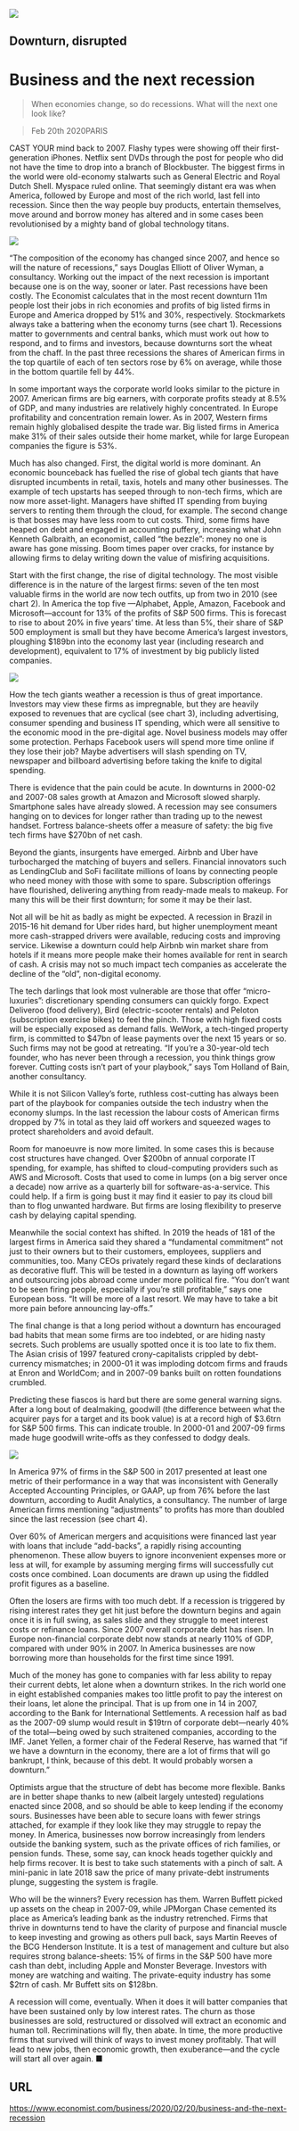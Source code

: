 ![](./images/20200222_WBD002_0.jpg)

## Downturn, disrupted

# Business and the next recession

> When economies change, so do recessions. What will the next one look like?

> Feb 20th 2020PARIS

CAST YOUR mind back to 2007. Flashy types were showing off their first-generation iPhones. Netflix sent DVDs through the post for people who did not have the time to drop into a branch of Blockbuster. The biggest firms in the world were old-economy stalwarts such as General Electric and Royal Dutch Shell. Myspace ruled online. That seemingly distant era was when America, followed by Europe and most of the rich world, last fell into recession. Since then the way people buy products, entertain themselves, move around and borrow money has altered and in some cases been revolutionised by a mighty band of global technology titans.

![](./images/20200222_WBC367.png)

“The composition of the economy has changed since 2007, and hence so will the nature of recessions,” says Douglas Elliott of Oliver Wyman, a consultancy. Working out the impact of the next recession is important because one is on the way, sooner or later. Past recessions have been costly. The Economist calculates that in the most recent downturn 11m people lost their jobs in rich economies and profits of big listed firms in Europe and America dropped by 51% and 30%, respectively. Stockmarkets always take a battering when the economy turns (see chart 1). Recessions matter to governments and central banks, which must work out how to respond, and to firms and investors, because downturns sort the wheat from the chaff. In the past three recessions the shares of American firms in the top quartile of each of ten sectors rose by 6% on average, while those in the bottom quartile fell by 44%.

In some important ways the corporate world looks similar to the picture in 2007. American firms are big earners, with corporate profits steady at 8.5% of GDP, and many industries are relatively highly concentrated. In Europe profitability and concentration remain lower. As in 2007, Western firms remain highly globalised despite the trade war. Big listed firms in America make 31% of their sales outside their home market, while for large European companies the figure is 53%.

Much has also changed. First, the digital world is more dominant. An economic bounceback has fuelled the rise of global tech giants that have disrupted incumbents in retail, taxis, hotels and many other businesses. The example of tech upstarts has seeped through to non-tech firms, which are now more asset-light. Managers have shifted IT spending from buying servers to renting them through the cloud, for example. The second change is that bosses may have less room to cut costs. Third, some firms have heaped on debt and engaged in accounting puffery, increasing what John Kenneth Galbraith, an economist, called “the bezzle”: money no one is aware has gone missing. Boom times paper over cracks, for instance by allowing firms to delay writing down the value of misfiring acquisitions.

Start with the first change, the rise of digital technology. The most visible difference is in the nature of the largest firms: seven of the ten most valuable firms in the world are now tech outfits, up from two in 2010 (see chart 2). In America the top five —Alphabet, Apple, Amazon, Facebook and Microsoft—account for 13% of the profits of S&P 500 firms. This is forecast to rise to about 20% in five years’ time. At less than 5%, their share of S&P 500 employment is small but they have become America’s largest investors, ploughing $189bn into the economy last year (including research and development), equivalent to 17% of investment by big publicly listed companies.

![](./images/20200222_WBC366.png)

How the tech giants weather a recession is thus of great importance. Investors may view these firms as impregnable, but they are heavily exposed to revenues that are cyclical (see chart 3), including advertising, consumer spending and business IT spending, which were all sensitive to the economic mood in the pre-digital age. Novel business models may offer some protection. Perhaps Facebook users will spend more time online if they lose their job? Maybe advertisers will slash spending on TV, newspaper and billboard advertising before taking the knife to digital spending.

There is evidence that the pain could be acute. In downturns in 2000-02 and 2007-08 sales growth at Amazon and Microsoft slowed sharply. Smartphone sales have already slowed. A recession may see consumers hanging on to devices for longer rather than trading up to the newest handset. Fortress balance-sheets offer a measure of safety: the big five tech firms have $270bn of net cash.

Beyond the giants, insurgents have emerged. Airbnb and Uber have turbocharged the matching of buyers and sellers. Financial innovators such as LendingClub and SoFi facilitate millions of loans by connecting people who need money with those with some to spare. Subscription offerings have flourished, delivering anything from ready-made meals to makeup. For many this will be their first downturn; for some it may be their last.

Not all will be hit as badly as might be expected. A recession in Brazil in 2015-16 hit demand for Uber rides hard, but higher unemployment meant more cash-strapped drivers were available, reducing costs and improving service. Likewise a downturn could help Airbnb win market share from hotels if it means more people make their homes available for rent in search of cash. A crisis may not so much impact tech companies as accelerate the decline of the “old”, non-digital economy.

The tech darlings that look most vulnerable are those that offer “micro-luxuries”: discretionary spending consumers can quickly forgo. Expect Deliveroo (food delivery), Bird (electric-scooter rentals) and Peloton (subscription exercise bikes) to feel the pinch. Those with high fixed costs will be especially exposed as demand falls. WeWork, a tech-tinged property firm, is committed to $47bn of lease payments over the next 15 years or so. Such firms may not be good at retreating. “If you’re a 30-year-old tech founder, who has never been through a recession, you think things grow forever. Cutting costs isn’t part of your playbook,” says Tom Holland of Bain, another consultancy.

While it is not Silicon Valley’s forte, ruthless cost-cutting has always been part of the playbook for companies outside the tech industry when the economy slumps. In the last recession the labour costs of American firms dropped by 7% in total as they laid off workers and squeezed wages to protect shareholders and avoid default.

Room for manoeuvre is now more limited. In some cases this is because cost structures have changed. Over $200bn of annual corporate IT spending, for example, has shifted to cloud-computing providers such as AWS and Microsoft. Costs that used to come in lumps (on a big server once a decade) now arrive as a quarterly bill for software-as-a-service. This could help. If a firm is going bust it may find it easier to pay its cloud bill than to flog unwanted hardware. But firms are losing flexibility to preserve cash by delaying capital spending.

Meanwhile the social context has shifted. In 2019 the heads of 181 of the largest firms in America said they shared a “fundamental commitment” not just to their owners but to their customers, employees, suppliers and communities, too. Many CEOs privately regard these kinds of declarations as decorative fluff. This will be tested in a downturn as laying off workers and outsourcing jobs abroad come under more political fire. “You don’t want to be seen firing people, especially if you’re still profitable,” says one European boss. “It will be more of a last resort. We may have to take a bit more pain before announcing lay-offs.”

The final change is that a long period without a downturn has encouraged bad habits that mean some firms are too indebted, or are hiding nasty secrets. Such problems are usually spotted once it is too late to fix them. The Asian crisis of 1997 featured crony-capitalists crippled by debt-currency mismatches; in 2000-01 it was imploding dotcom firms and frauds at Enron and WorldCom; and in 2007-09 banks built on rotten foundations crumbled.

Predicting these fiascos is hard but there are some general warning signs. After a long bout of dealmaking, goodwill (the difference between what the acquirer pays for a target and its book value) is at a record high of $3.6trn for S&P 500 firms. This can indicate trouble. In 2000-01 and 2007-09 firms made huge goodwill write-offs as they confessed to dodgy deals.

![](./images/20200222_WBC368.png)

In America 97% of firms in the S&P 500 in 2017 presented at least one metric of their performance in a way that was inconsistent with Generally Accepted Accounting Principles, or GAAP, up from 76% before the last downturn, according to Audit Analytics, a consultancy. The number of large American firms mentioning “adjustments” to profits has more than doubled since the last recession (see chart 4).

Over 60% of American mergers and acquisitions were financed last year with loans that include “add-backs”, a rapidly rising accounting phenomenon. These allow buyers to ignore inconvenient expenses more or less at will, for example by assuming merging firms will successfully cut costs once combined. Loan documents are drawn up using the fiddled profit figures as a baseline.

Often the losers are firms with too much debt. If a recession is triggered by rising interest rates they get hit just before the downturn begins and again once it is in full swing, as sales slide and they struggle to meet interest costs or refinance loans. Since 2007 overall corporate debt has risen. In Europe non-financial corporate debt now stands at nearly 110% of GDP, compared with under 90% in 2007. In America businesses are now borrowing more than households for the first time since 1991.

Much of the money has gone to companies with far less ability to repay their current debts, let alone when a downturn strikes. In the rich world one in eight established companies makes too little profit to pay the interest on their loans, let alone the principal. That is up from one in 14 in 2007, according to the Bank for International Settlements. A recession half as bad as the 2007-09 slump would result in $19trn of corporate debt—nearly 40% of the total—being owed by such straitened companies, according to the IMF. Janet Yellen, a former chair of the Federal Reserve, has warned that “if we have a downturn in the economy, there are a lot of firms that will go bankrupt, I think, because of this debt. It would probably worsen a downturn.”

Optimists argue that the structure of debt has become more flexible. Banks are in better shape thanks to new (albeit largely untested) regulations enacted since 2008, and so should be able to keep lending if the economy sours. Businesses have been able to secure loans with fewer strings attached, for example if they look like they may struggle to repay the money. In America, businesses now borrow increasingly from lenders outside the banking system, such as the private offices of rich families, or pension funds. These, some say, can knock heads together quickly and help firms recover. It is best to take such statements with a pinch of salt. A mini-panic in late 2018 saw the price of many private-debt instruments plunge, suggesting the system is fragile.

Who will be the winners? Every recession has them. Warren Buffett picked up assets on the cheap in 2007-09, while JPMorgan Chase cemented its place as America’s leading bank as the industry retrenched. Firms that thrive in downturns tend to have the clarity of purpose and financial muscle to keep investing and growing as others pull back, says Martin Reeves of the BCG Henderson Institute. It is a test of management and culture but also requires strong balance-sheets: 15% of firms in the S&P 500 have more cash than debt, including Apple and Monster Beverage. Investors with money are watching and waiting. The private-equity industry has some $2trn of cash. Mr Buffett sits on $128bn.

A recession will come, eventually. When it does it will batter companies that have been sustained only by low interest rates. The churn as those businesses are sold, restructured or dissolved will extract an economic and human toll. Recriminations will fly, then abate. In time, the more productive firms that survived will think of ways to invest money profitably. That will lead to new jobs, then economic growth, then exuberance—and the cycle will start all over again. ■

## URL

https://www.economist.com/business/2020/02/20/business-and-the-next-recession
